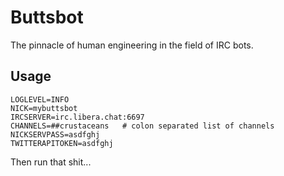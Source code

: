 # Buttsbot

The pinnacle of human engineering in the field of IRC bots.

## Usage

```env
LOGLEVEL=INFO
NICK=mybuttsbot
IRCSERVER=irc.libera.chat:6697
CHANNELS=##crustaceans   # colon separated list of channels
NICKSERVPASS=asdfghj
TWITTERAPITOKEN=asdfghj
```

Then run that shit...
